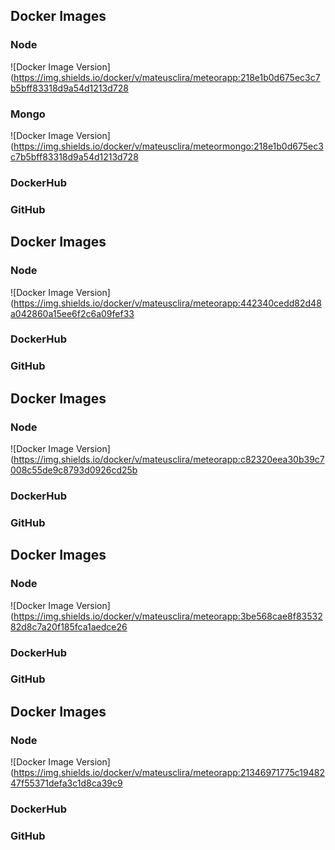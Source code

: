 ## Docker Images

### Node

![Docker Image Version](https://img.shields.io/docker/v/mateusclira/meteorapp:218e1b0d675ec3c7b5bff83318d9a54d1213d728

### Mongo

![Docker Image Version](https://img.shields.io/docker/v/mateusclira/meteormongo:218e1b0d675ec3c7b5bff83318d9a54d1213d728

### DockerHub

### GitHub

## Docker Images

### Node

![Docker Image Version](https://img.shields.io/docker/v/mateusclira/meteorapp:442340cedd82d48a042860a15ee6f2c6a09fef33

### DockerHub

### GitHub

## Docker Images

### Node

![Docker Image Version](https://img.shields.io/docker/v/mateusclira/meteorapp:c82320eea30b39c7008c55de9c8793d0926cd25b

### DockerHub

### GitHub

## Docker Images

### Node

![Docker Image Version](https://img.shields.io/docker/v/mateusclira/meteorapp:3be568cae8f8353282d8c7a20f185fca1aedce26

### DockerHub

### GitHub

## Docker Images

### Node

![Docker Image Version](https://img.shields.io/docker/v/mateusclira/meteorapp:21346971775c1948247f55371defa3c1d8ca39c9

### DockerHub

### GitHub


